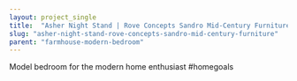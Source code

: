 ```yaml
---
layout: project_single
title:  "Asher Night Stand | Rove Concepts Sandro Mid-Century Furniture"
slug: "asher-night-stand-rove-concepts-sandro-mid-century-furniture"
parent: "farmhouse-modern-bedroom"
---
```

Model bedroom for the modern home enthusiast #homegoals